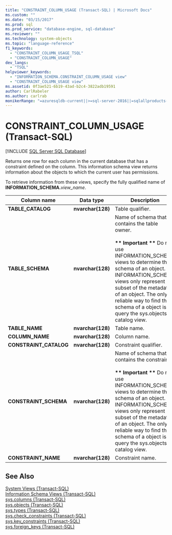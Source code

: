 ```yaml
---
title: "CONSTRAINT_COLUMN_USAGE (Transact-SQL) | Microsoft Docs"
ms.custom: ""
ms.date: "03/15/2017"
ms.prod: sql
ms.prod_service: "database-engine, sql-database"
ms.reviewer: ""
ms.technology: system-objects
ms.topic: "language-reference"
f1_keywords: 
  - "CONSTRAINT_COLUMN_USAGE_TSQL"
  - "CONSTRAINT_COLUMN_USAGE"
dev_langs: 
  - "TSQL"
helpviewer_keywords: 
  - "INFORMATION_SCHEMA.CONSTRAINT_COLUMN_USAGE view"
  - "CONSTRAINT_COLUMN_USAGE view"
ms.assetid: 0f3ae521-6b19-43ad-b2c4-3822adb19591
author: CarlRabeler
ms.author: carlrab
monikerRange: "=azuresqldb-current||>=sql-server-2016||=sqlallproducts-allversions||>=sql-server-linux-2017||=azuresqldb-mi-current"
---
```

# CONSTRAINT_COLUMN_USAGE (Transact-SQL)
[!INCLUDE [SQL Server SQL Database](../../includes/applies-to-version/sql-asdb.md)]

  Returns one row for each column in the current database that has a constraint defined on the column. This information schema view returns information about the objects to which the current user has permissions.  
  
 To retrieve information from these views, specify the fully qualified name of **INFORMATION_SCHEMA.**_view_name_.  
  
|Column name|Data type|Description|  
|-----------------|---------------|-----------------|  
|**TABLE_CATALOG**|**nvarchar(**128**)**|Table qualifier.|  
|**TABLE_SCHEMA**|**nvarchar(**128**)**|Name of schema that contains the table owner.<br /><br /> **&#42;&#42; Important &#42;&#42;** Do not use INFORMATION_SCHEMA views to determine the schema of an object. INFORMATION_SCHEMA views only represent a subset of the metadata of an object. The only reliable way to find the schema of a object is to query the sys.objects catalog view.|  
|**TABLE_NAME**|**nvarchar(**128**)**|Table name.|  
|**COLUMN_NAME**|**nvarchar(**128**)**|Column name.|  
|**CONSTRAINT_CATALOG**|**nvarchar(**128**)**|Constraint qualifier.|  
|**CONSTRAINT_SCHEMA**|**nvarchar(**128**)**|Name of schema that contains the constraint.<br /><br /> **&#42;&#42; Important &#42;&#42;** Do not use INFORMATION_SCHEMA views to determine the schema of an object. INFORMATION_SCHEMA views only represent a subset of the metadata of an object. The only reliable way to find the schema of a object is to query the sys.objects catalog view.|  
|**CONSTRAINT_NAME**|**nvarchar(**128**)**|Constraint name.|  
  
## See Also  
 [System Views &#40;Transact-SQL&#41;](https://msdn.microsoft.com/library/35a6161d-7f43-4e00-bcd3-3091f2015e90)   
 [Information Schema Views &#40;Transact-SQL&#41;](~/relational-databases/system-information-schema-views/system-information-schema-views-transact-sql.md)   
 [sys.columns &#40;Transact-SQL&#41;](../../relational-databases/system-catalog-views/sys-columns-transact-sql.md)   
 [sys.objects &#40;Transact-SQL&#41;](../../relational-databases/system-catalog-views/sys-objects-transact-sql.md)   
 [sys.types &#40;Transact-SQL&#41;](../../relational-databases/system-catalog-views/sys-types-transact-sql.md)   
 [sys.check_constraints &#40;Transact-SQL&#41;](../../relational-databases/system-catalog-views/sys-check-constraints-transact-sql.md)   
 [sys.key_constraints &#40;Transact-SQL&#41;](../../relational-databases/system-catalog-views/sys-key-constraints-transact-sql.md)   
 [sys.foreign_keys &#40;Transact-SQL&#41;](../../relational-databases/system-catalog-views/sys-foreign-keys-transact-sql.md)  
  
  
